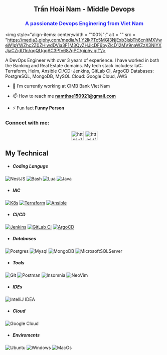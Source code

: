 <h2 align="center">Trần Hoài Nam - Middle Devops</h2>
<h3 style="text-align:center; color: rgb(42, 42, 248)">A passionate Devops Enginering from Viet Nam</h3>

<img style="align-items: center;width = "100%";" alt = ""  src = "https://media3.giphy.com/media/v1.Y2lkPTc5MGI3NjExb3lsbTh6cnltMXVweW1pYWZhc2Z0ZHlwdDVia3F1M3QyZHJlcDF6byZlcD12MV9naWZzX3NlYXJjaCZjdD1n/qgQUggAC3Pfv687qPC/giphy.gif"/>
<p>
A DevOps Engineer with over 3 years of experience. I have worked in both the Banking and Real Estate domains.
My tech stack includes:
IaC: Terraform, Helm, Ansible
CI/CD: Jenkins, GitLab CI, ArgoCD
Databases: PostgreSQL, MongoDB, MySQL
Cloud: Google Cloud, AWS
</p>

- 🌱 I’m currently working at CIMB Bank Viet Nam
  
- 📫 How to reach me **namthse150921@gmail.com**

- ⚡ Fun fact **Funny Person**

<h3 align="left">Connect with me:</h3>
<p align="center">
<a href="www.linkedin.com/in/nam1606" target="blank"><img align="center" src="https://raw.githubusercontent.com/rahuldkjain/github-profile-readme-generator/master/src/images/icons/Social/linked-in-alt.svg" alt="https://www.linkedin.com/in/nam-tran-00767522b/" height="30" width="40" /></a>
<a href="https://www.facebook.com/profile.php?id=100011914069133" target="blank"><img align="center" src="https://raw.githubusercontent.com/rahuldkjain/github-profile-readme-generator/master/src/images/icons/Social/facebook.svg" alt="https://www.facebook.com/profile.php?id=100011914069133" height="30" width="40" /></a>
</p>

## My Technical

- ##### Coding Languge
![NestJS](https://img.shields.io/badge/nestjs-red.svg?style=for-the-badge&logo=NestJs&logoColor=white)
![Bash](https://img.shields.io/badge/BASH-red?style=for-the-badge&logo=gnubash&logoSize=4EAA25&color=hsl(0%2C%200%25%2C%2090%25))
![Lua](https://img.shields.io/badge/java-%23ED8B00.svg?style=for-the-badge&logo=java&logoColor=white)
![Java](https://img.shields.io/badge/java-%23ED8B00.svg?style=for-the-badge&logo=java&logoColor=white)

- ##### IAC 
[![K8s](https://img.shields.io/badge/kubernetes-%23326CE5.svg?style=for-the-badge&logo=kubernetes&logoColor=white)](https://kubernetes.io/docs/)
[![Terraform](https://img.shields.io/badge/terraform-%23844FBA.svg?style=for-the-badge&logo=terraform&logoColor=white)](https://developer.hashicorp.com/terraform)
[![Ansible](https://img.shields.io/badge/ansible-%23EE0000.svg?style=for-the-badge&logo=ansible&logoColor=white)](https://docs.ansible.com/)

- ##### CI/CD 
[![Jenkins](https://img.shields.io/badge/jenkins-%23D24939.svg?style=for-the-badge&logo=jenkins&logoColor=white)](https://www.jenkins.io/)
[![GitLab CI](https://img.shields.io/badge/gitlab%20ci-%23FC6D26.svg?style=for-the-badge&logo=gitlab&logoColor=white)](https://docs.gitlab.com/ee/ci/)
[![ArgoCD](https://img.shields.io/badge/argo%20cd-%23EF7B4D.svg?style=for-the-badge&logo=argo&logoColor=white)](https://argo-cd.readthedocs.io/)


- ##### Databases
![Postgres](https://img.shields.io/badge/postgres-%23316192.svg?style=for-the-badge&logo=postgresql&logoColor=white)
![Mysql](https://img.shields.io/badge/postgres-%23316192.svg?style=for-the-badge&logo=mysql&logoColor=white)
![MongoDB](https://img.shields.io/badge/mongodb-appveyor?style=for-the-badge&logo=mongodb&logoColor=appveyor&labelColor=appveyor&color=appveyor)
![MicrosoftSQLServer](https://img.shields.io/badge/Microsoft%20SQL%20Sever-CC2927?style=for-the-badge&logo=microsoft%20sql%20server&logoColor=white)

- ##### Tools
![Git](https://img.shields.io/badge/git-%23F05033.svg?style=for-the-badge&logo=git&logoColor=white) 
![Postman](https://img.shields.io/badge/Postman-FF6C37?style=for-the-badge&logo=postman&logoColor=white)
![Insomnia](https://img.shields.io/badge/insomnia-%234285F4.svg?style=for-the-badge&logo=insomnia&logoColor=black)
![NeoVim](https://img.shields.io/badge/neovim-%234285F4.svg?style=for-the-badge&logo=neovim&logoColor=black)

- ##### IDEs
![IntelliJ IDEA](https://img.shields.io/badge/IntelliJIDEA-000000.svg?style=for-the-badge&logo=intellij-idea&logoColor=white)

- ##### Cloud
![Google Cloud](https://img.shields.io/badge/GoogleCloud-%234285F4.svg?style=for-the-badge&logo=google-cloud&logoColor=white)

- ##### Enviroments
![Ubuntu](https://img.shields.io/badge/Ubuntu-E95420?style=for-the-badge&logo=ubuntu&logoColor=white) 
![Windows](https://img.shields.io/badge/Windows-0078D6?style=for-the-badge&logo=windows&logoColor=white)
![MacOs](https://img.shields.io/badge/Macos-0078D6?style=for-the-badge&logo=macos&logoColor=white)
